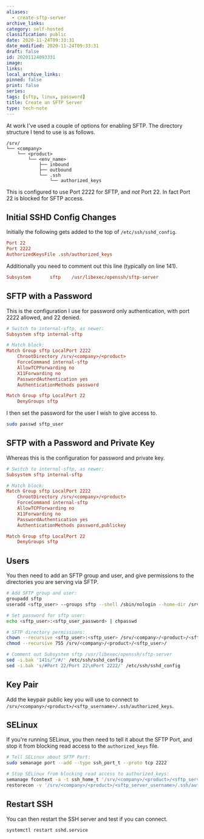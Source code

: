 ```yaml
---
aliases:
  - create-sftp-server
archive_links: 
category: self-hosted
classification: public
date: 2020-11-24T09:33:31
date_modified: 2020-11-24T09:33:31
draft: false
id: 20201124093331
image: 
links: 
local_archive_links: 
pinned: false
print: false
series: 
tags: [sftp, linux, password]
title: Create an SFTP Server
type: tech-note
---
```


At work I've used a couple of options for enabling SFTP. The directory structure I tend to use is as follows.

```text
/srv/
└── <company>
    └── <product>
        └── <env_name>
            ├── inbound
            ├── outbound
            └── .ssh
                └── authorized_keys
```

This is configured to use Port 2222 for SFTP, and _not_ Port 22. In fact Port 22 is blocked for SFTP access.

## Initial SSHD Config Changes

Initially the following gets added to the top of `/etc/ssh/sshd_config`.

```ini
Port 22
Port 2222
AuthorizedKeysFile .ssh/authorized_keys
```

Additionally you need to comment out this line (typically on line 141).

```ini
Subsystem       sftp    /usr/libexec/openssh/sftp-server
```

## SFTP with a Password

This is the configuration I use for password only authentication, with port 2222 allowed, and 22 denied.

```ini
# Switch to internal-sftp, as newer:
Subsystem sftp internal-sftp

# Match block:
Match Group sftp LocalPort 2222
    ChrootDirectory /srv/<company>/<product>
    ForceCommand internal-sftp
    AllowTCPForwarding no
    X11Forwarding no
    PasswordAuthentication yes
    AuthenticationMethods password

Match Group sftp LocalPort 22
    DenyGroups sftp
```

I then set the password for the user I wish to give access to.

```sh
sudo passwd sftp_user
```

## SFTP with a Password and Private Key

Whereas this is the configuration for password and private key.

```ini
# Switch to internal-sftp, as newer:
Subsystem sftp internal-sftp

# Match block:
Match Group sftp LocalPort 2222
    ChrootDirectory /srv/<company>/<product>
    ForceCommand internal-sftp
    AllowTCPForwarding no
    X11Forwarding no
    PasswordAuthentication yes
    AuthenticationMethods password,publickey

Match Group sftp LocalPort 22
    DenyGroups sftp
```

## Users

You then need to add an SFTP group and user, and give permissions to the directories you are serving via SFTP.

```sh
# Add SFTP group and user:
groupadd sftp
useradd <sftp_user> --groups sftp --shell /sbin/nologin --home-dir /srv/<company>/<product>/<sftp_user>

# Set password for sftp user:
echo <sftp_user>:<sftp_user_password> | chpasswd

# SFTP directory permissions:
chown --recursive <sftp_user>:<sftp_user> /srv/<company>/<product>/<sftp_user>
chmod --recursive 755 /srv/<company>/<product>/<sftp_user>/

# Comment out Subsystem sftp /usr/libexec/openssh/sftp-server
sed -i.bak '141s/^/#/' /etc/ssh/sshd_config
sed -i.bak 's/#Port 22/Port 22\nPort 2222/' /etc/ssh/sshd_config
```

## Key Pair

Add the keypair public key you will use to connect to `/srv/<company>/<product>/<sftp_username>/.ssh/authorized_keys`.

## SELinux

If you're running SELinux, you then need to tell it about the SFTP Port, and stop it from blocking read access to the `authorized_keys` file.

```sh
# Tell SELinux about SFTP Port:
sudo semanage port --add --type ssh_port_t --proto tcp 2222

# Stop SELinux from blocking read access to authorized_keys:
semanage fcontext -a -t ssh_home_t '/srv/<company>/<product>/<sftp_server_username>/.ssh/authorized_keys'
restorecon -v '/srv/<company>/<product>/<sftp_server_username>/.ssh/authorized_keys'
```

## Restart SSH

You can then restart the SSH server and test if you can connect.

```sh
systemctl restart sshd.service
```

